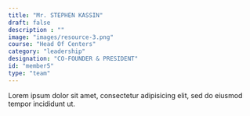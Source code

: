 ```yaml
---
title: "Mr. STEPHEN KASSIN"
draft: false
description : ""
image: "images/resource-3.png"
course: "Head Of Centers"
category: "leadership"
designation: "CO-FOUNDER & PRESIDENT"
id: "member5"
type: "team"
---
```


Lorem ipsum dolor sit amet, consectetur adipisicing elit, sed do eiusmod tempor incididunt ut.
